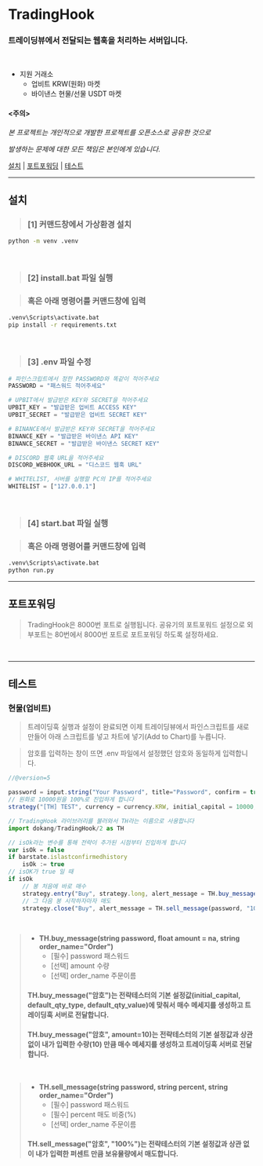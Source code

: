 # TradingHook

### 트레이딩뷰에서 전달되는 웹훅을 처리하는 서버입니다.

&nbsp;

- 지원 거래소
  - 업비트 KRW(원화) 마켓
  - 바이낸스 현물/선물 USDT 마켓

#### <주의>

_본 프로젝트는 개인적으로 개발한 프로젝트를 오픈소스로 공유한 것으로_

_발생하는 문제에 대한 모든 책임은 본인에게 있습니다._

[설치](#설치) | [포트포워딩](#포트포워딩) | [테스트](#테스트)

---

## 설치

> ### [1] 커맨드창에서 가상환경 설치

```bash
python -m venv .venv
```

&nbsp;

> ### [2] install.bat 파일 실행

> ### 혹은 아래 명령어를 커맨드창에 입력

```bash
.venv\Scripts\activate.bat
pip install -r requirements.txt
```

&nbsp;

> ### [3] .env 파일 수정

```python
# 파인스크립트에서 정한 PASSWORD와 똑같이 적어주세요
PASSWORD = "패스워드 적어주세요"

# UPBIT에서 발급받은 KEY와 SECRET을 적어주세요
UPBIT_KEY = "발급받은 업비트 ACCESS KEY"
UPBIT_SECRET = "발급받은 업비트 SECRET KEY"

# BINANCE에서 발급받은 KEY와 SECRET을 적어주세요
BINANCE_KEY = "발급받은 바이낸스 API KEY"
BINANCE_SECRET = "발급받은 바이낸스 SECRET KEY"

# DISCORD 웹훅 URL을 적어주세요
DISCORD_WEBHOOK_URL = "디스코드 웹훅 URL"

# WHITELIST, 서버를 실행할 PC의 IP를 적어주세요
WHITELIST = ["127.0.0.1"]
```

&nbsp;

> ### [4] start.bat 파일 실행

> ### 혹은 아래 명령어를 커맨드창에 입력

```bash
.venv\Scripts\activate.bat
python run.py
```

---

## 포트포워딩

> TradingHook은 8000번 포트로 실행됩니다. 공유기의 포트포워드 설정으로 외부포트는 80번에서 8000번 포트로 포트포워딩 하도록 설정하세요.

&nbsp;&nbsp;

---

## 테스트
### 현물(업비트)

> 트레이딩훅 실행과 설정이 완료되면 이제 트레이딩뷰에서 파인스크립트를 새로 만들어 아래 스크립트를 넣고 차트에 넣기(Add to Chart)를 누릅니다.

> 암호를 입력하는 창이 뜨면 .env 파일에서 설정했던 암호와 동일하게 입력합니다.

```js
//@version=5

password = input.string("Your Password", title="Password", confirm = true)
// 원화로 10000원을 100%로 진입하게 합니다
strategy("[TH] TEST", currency = currency.KRW, initial_capital = 10000, default_qty_type = strategy.percent_of_equity, default_qty_value = 100, overlay = true)

// TradingHook 라이브러리를 불러와서 TH라는 이름으로 사용합니다
import dokang/TradingHook/2 as TH

// isOk라는 변수를 통해 전략이 추가된 시점부터 진입하게 합니다
var isOk = false
if barstate.islastconfirmedhistory
    isOk := true
// isOK가 true 일 때
if isOk
    // 봉 처음에 바로 매수
    strategy.entry("Buy", strategy.long, alert_message = TH.buy_message(password))
    // 그 다음 봉 시작하자마자 매도
    strategy.close("Buy", alert_message = TH.sell_message(password, "100%"))
```

&nbsp;

> - **TH.buy_message(string password, float amount = na, string order_name="Order")**
>   - [필수] password 패스워드
>   - [선택] amount 수량
>   - [선택] order_name 주문이름
>
> #### TH.buy_message("암호")는 전략테스터의 기본 설정값(initial_capital, default_qty_type, default_qty_value)에 맞춰서 매수 메세지를 생성하고 트레이딩훅 서버로 전달합니다.
>
> #### TH.buy_message("암호", amount=10)는 전략테스터의 기본 설정값과 상관없이 내가 입력한 수량(10) 만큼 매수 메세지를 생성하고 트레이딩훅 서버로 전달합니다.

&nbsp;

> - **TH.sell_message(string password, string percent, string order_name="Order")**
>   - [필수] password 패스워드
>   - [필수] percent 매도 비중(%)
>   - [선택] order_name 주문이름
>
> #### TH.sell_message("암호", "100%")는 전략테스터의 기본 설정값과 상관 없이 내가 입력한 퍼센트 만큼 보유물량에서 매도합니다.